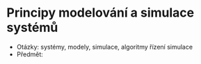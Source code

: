 # Principy modelování a simulace systémů
- Otázky: systémy, modely, simulace, algoritmy řízení simulace
- Předmět:
